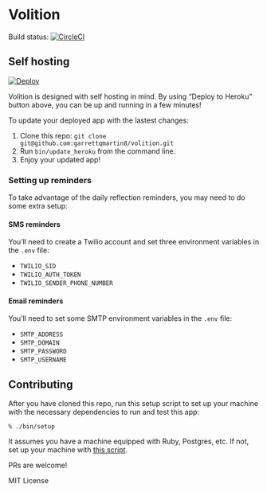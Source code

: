 # Volition

Build status: [![CircleCI](https://circleci.com/gh/garrettqmartin8/volition.svg?style=svg&circle-token=f883f7406ee9df386967c67b4a6f5a330083fe29)](https://circleci.com/gh/garrettqmartin8/volition)

## Self hosting
[![Deploy](https://www.herokucdn.com/deploy/button.svg)](https://heroku.com/deploy?template=https://github.com/garrettqmartin8/volition)

Volition is designed with self hosting in mind. By using “Deploy to Heroku” button above, you can be up and running in a few minutes!

To update your deployed app with the lastest changes:

1. Clone this repo: `git clone git@github.com:garrettqmartin8/volition.git`
2. Run `bin/update_heroku` from the command line.
3. Enjoy your updated app!

### Setting up reminders
To take advantage of the daily reflection reminders, you may need to do some extra setup:

#### SMS reminders
You’ll need to create a Twilio account and set three environment variables in the `.env` file:
- `TWILIO_SID`
- `TWILIO_AUTH_TOKEN`
- `TWILIO_SENDER_PHONE_NUMBER`

#### Email reminders
You’ll need to set some SMTP environment variables in the `.env` file:
- `SMTP_ADDRESS`
- `SMTP_DOMAIN`
- `SMTP_PASSWORD`
- `SMTP_USERNAME`

## Contributing

After you have cloned this repo, run this setup script to set up your machine
with the necessary dependencies to run and test this app:

    % ./bin/setup

It assumes you have a machine equipped with Ruby, Postgres, etc. If not, set up
your machine with [this script].

[this script]: https://github.com/thoughtbot/laptop

PRs are welcome!

MIT License

